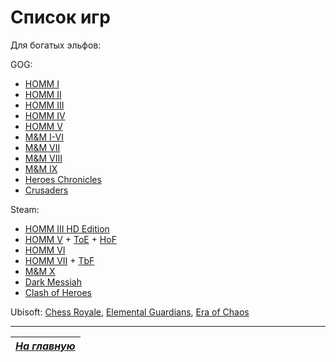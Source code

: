 # Список игр

Для богатых эльфов:

GOG: 

* [HOMM I](https://www.gog.com/game/heroes_of_might_and_magic)
* [HOMM II](https://www.gog.com/game/heroes_of_might_and_magic_2_gold_edition)
* [HOMM III](https://www.gog.com/game/heroes_of_might_and_magic_3_complete_edition)
* [HOMM IV](https://www.gog.com/game/heroes_of_might_and_magic_4_complete)
* [HOMM V](https://www.gog.com/game/heroes_of_might_and_magic_5_bundle)
* [M&M I-VI](https://www.gog.com/game/might_and_magic_6_limited_edition)
* [M&M VII](https://www.gog.com/game/might_and_magic_7_for_blood_and_honor)
* [M&M VIII](https://www.gog.com/game/might_and_magic_8_day_of_the_destroyer)
* [M&M IX](https://www.gog.com/game/might_and_magic_9)
* [Heroes Chronicles](https://www.gog.com/game/heroes_chronicles_all_chapters)
* [Crusaders](https://www.gog.com/game/crusaders_of_might_and_magic)

Steam:

* [HOMM III HD Edition](https://store.steampowered.com/app/297000/Heroes_of_Might__Magic_III__HD_Edition/)
* [HOMM V](https://store.steampowered.com/app/15170/Heroes_of_Might__Magic_V/) + [ToE](https://store.steampowered.com/app/15370/Heroes_of_Might__Magic_V_Tribes_of_the_East/) + [HoF](https://store.steampowered.com/app/15380/Heroes_of_Might__Magic_V_Hammers_of_Fate/)
* [HOMM VI](https://store.steampowered.com/sub/27463/)
* [HOMM VII](https://store.steampowered.com/app/321960/Might__Magic_Heroes_VII/) + [TbF](https://store.steampowered.com/app/445310/Might_and_Magic_Heroes_VII__Trial_by_Fire/)
* [M&M X](https://store.steampowered.com/app/238750/Might__Magic_X__Legacy/)
* [Dark Messiah](https://store.steampowered.com/app/2100/Dark_Messiah_of_Might__Magic/)
* [Clash of Heroes](https://store.steampowered.com/app/61700/Might__Magic_Clash_of_Heroes/)

Ubisoft: [Chess Royale](https://www.ubisoft.com/ru-ru/game/might-and-magic/chess-royale), [Elemental Guardians](https://www.ubisoft.com/ru-ru/game/might-and-magic/elemental-guardians), [Era of Chaos](https://www.ubisoft.com/ru-ru/game/might-and-magic/era-of-chaos)



------

|[*На главную*](Главная.md)|
|:---:|
